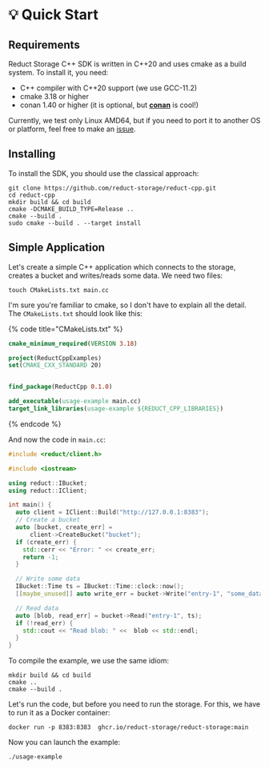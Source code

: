 # 💡 Quick Start

## Requirements

Reduct Storage C++ SDK is written in C++20 and uses cmake as a build system. To install it, you need:

* C++ compiler with C++20 support (we use GCC-11.2)
* cmake 3.18 or higher
* conan 1.40 or higher (it is optional, but [**conan**](https://conan.io) is cool!)

Currently, we test only Linux AMD64, but if you need to port it to another OS or platform, feel free to make an [issue](https://github.com/reduct-storage/reduct-cpp/issues/new/choose).

## Installing

To install the SDK, you should use the classical approach:

```
git clone https://github.com/reduct-storage/reduct-cpp.git
cd reduct-cpp
mkdir build && cd build
cmake -DCMAKE_BUILD_TYPE=Release ..
cmake --build .
sudo cmake --build . --target install
```

## Simple Application

Let's create a simple C++ application which connects to the storage, creates a bucket and writes/reads some data. We need two files:

```
touch CMakeLists.txt main.cc
```

​I'm sure you're familiar to cmake, so I don't have to explain all the detail. The `CMakeLists.txt` should look like this:

{% code title="CMakeLists.txt" %}
```cmake
cmake_minimum_required(VERSION 3.18)

project(ReductCppExamples)
set(CMAKE_CXX_STANDARD 20)


find_package(ReductCpp 0.1.0)

add_executable(usage-example main.cc)
target_link_libraries(usage-example ${REDUCT_CPP_LIBRARIES})
```
{% endcode %}

And now the code in `main.cc`:

```cpp
#include <reduct/client.h>

#include <iostream>

using reduct::IBucket;
using reduct::IClient;

int main() {
  auto client = IClient::Build("http://127.0.0.1:8383");
  // Create a bucket
  auto [bucket, create_err] =
      client->CreateBucket("bucket");
  if (create_err) {
    std::cerr << "Error: " << create_err;
    return -1;
  }

  // Write some data
  IBucket::Time ts = IBucket::Time::clock::now();
  [[maybe_unused]] auto write_err = bucket->Write("entry-1", "some_data1", ts);

  // Read data
  auto [blob, read_err] = bucket->Read("entry-1", ts);
  if (!read_err) {
    std::cout << "Read blob: " <<  blob << std::endl;
  }
}
```

To compile the example, we use the same idiom:

```
mkdir build && cd build
cmake ..
cmake --build .
```

Let's run the code, but before you need to run the storage. For this, we have to run it as a Docker container:

```
docker run -p 8383:8383  ghcr.io/reduct-storage/reduct-storage:main
```

Now you can launch the example:

```
./usage-example
```
